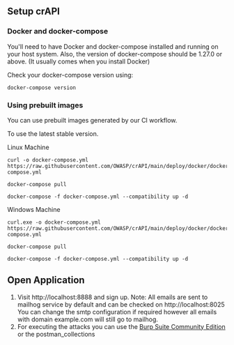 ## Setup crAPI

### Docker and docker-compose
You'll need to have Docker and docker-compose installed and running on your host system. 
Also, the version of docker-compose should be 1.27.0 or above. (It usually comes when you install Docker)

Check your docker-compose version using:

`docker-compose version`

### Using prebuilt images

You can use prebuilt images generated by our CI workflow.

To use the latest stable version.

Linux Machine
```
curl -o docker-compose.yml https://raw.githubusercontent.com/OWASP/crAPI/main/deploy/docker/docker-compose.yml

docker-compose pull

docker-compose -f docker-compose.yml --compatibility up -d
```
Windows Machine
```
curl.exe -o docker-compose.yml https://raw.githubusercontent.com/OWASP/crAPI/main/deploy/docker/docker-compose.yml

docker-compose pull

docker-compose -f docker-compose.yml --compatibility up -d
```

## Open Application

1. Visit http://localhost:8888 and sign up.
   Note: All emails are sent to mailhog service by default and can be checked on http://localhost:8025
   You can change the smtp configuration if required however all emails with domain example.com will still go to mailhog.
2. For executing the attacks you can use the [Burp Suite Community Edition](https://portswigger.net/burp/communitydownload) or the postman_collections
